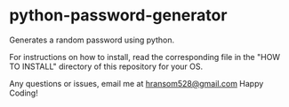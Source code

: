 # python-password-generator
Generates a random password using python.

For instructions on how to install, read the corresponding file in the "HOW TO INSTALL" directory of this repository for your OS.

Any questions or issues, email me at hransom528@gmail.com
Happy Coding! 
